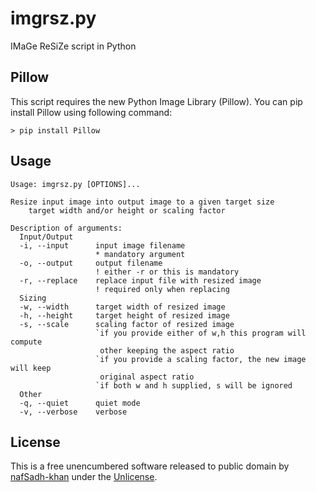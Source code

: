 imgrsz.py
=========
IMaGe ReSiZe script in Python


Pillow
------
This script requires the new Python Image Library (Pillow). You can pip install
Pillow using following command:
```
> pip install Pillow
```

Usage
-----
```
Usage: imgrsz.py [OPTIONS]...

Resize input image into output image to a given target size
    target width and/or height or scaling factor

Description of arguments:
  Input/Output
  -i, --input      input image filename
                   * mandatory argument
  -o, --output     output filename
                   ! either -r or this is mandatory
  -r, --replace    replace input file with resized image
                   ! required only when replacing
  Sizing
  -w, --width      target width of resized image
  -h, --height     target height of resized image
  -s, --scale      scaling factor of resized image
                   `if you provide either of w,h this program will compute
                    other keeping the aspect ratio
                   `if you provide a scaling factor, the new image will keep
                    original aspect ratio
                   `if both w and h supplied, s will be ignored
  Other
  -q, --quiet      quiet mode
  -v, --verbose    verbose
```

License
-------
This is a free unencumbered software released to public domain  by
[nafSadh-khan](http://nafSadh.com) under the [Unlicense](http://unlicense.org/).
